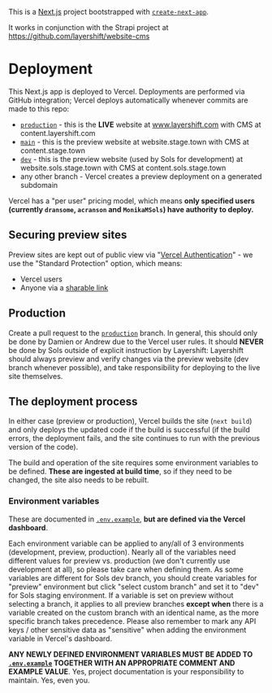 This is a [Next.js](https://nextjs.org/) project bootstrapped with [`create-next-app`](https://github.com/vercel/next.js/tree/canary/packages/create-next-app).

It works in conjunction with the Strapi project at https://github.com/layershift/website-cms

# Deployment

This Next.js app is deployed to Vercel. Deployments are performed via GitHub integration; Vercel deploys automatically whenever commits are made to this repo:
* [`production`](https://github.com/layershift/website/tree/production) - this is the **LIVE** website at www.layershift.com with CMS at content.layershift.com
* [`main`](https://github.com/layershift/website/tree/main) - this is the preview website at website.stage.town with CMS at content.stage.town
* [`dev`](https://github.com/layershift/website/tree/dev) - this is the preview website (used by Sols for development) at website.sols.stage.town with CMS at content.sols.stage.town
* any other branch - Vercel creates a preview deployment on a generated subdomain

Vercel has a "per user" pricing model, which means **only specified users (currently `dransome`, `acranson` and `MonikaMSols`) have authority to deploy.**

## Securing preview sites

Preview sites are kept out of public view via "[Vercel Authentication](https://vercel.com/docs/security/deployment-protection/methods-to-protect-deployments/vercel-authentication)" - we use the "Standard Protection" option, which means:
* Vercel users
* Anyone via a [sharable link](https://vercel.com/docs/security/deployment-protection/methods-to-bypass-deployment-protection/sharable-links)

## Production

Create a pull request to the [`production`](https://github.com/layershift/website/tree/production) branch. In general, this should only be done by Damien or Andrew due to the Vercel user rules. It should **NEVER** be done by Sols outside of explicit instruction by Layershift: Layershift should always preview and verify changes via the preview website (dev branch whenever possible), and take responsibility for deploying to the live site themselves.

## The deployment process

In either case (preview or production), Vercel builds the site (`next build`) and only deploys the updated code if the build is successful (if the build errors, the deployment fails, and the site continues to run with the previous version of the code).

The build and operation of the site requires some environment variables to be defined. **These are ingested at build time**, so if they need to be changed, the site also needs to be rebuilt.

### Environment variables

These are documented in [`.env.example`](https://github.com/layershift/website/blob/main/.env.example), **but are defined via the Vercel dashboard**.

Each environment variable can be applied to any/all of 3 environments (development, preview, production). Nearly all of the variables need different values for preview vs. production (we don't currently use development at all), so please take care when defining them. As some variables are different for Sols dev branch, you should create variables for "preview" environment but click "select custom branch" and set it to "dev" for Sols staging environment. If a variable is set on preview without selecting a branch, it applies to all preview branches **except when** there is a variable created on the custom branch with an identical name, as the more specific branch takes precedence.
Please also remember to mark any API keys / other sensitive data as "sensitive" when adding the environment variable in Vercel's dashboard.

**ANY NEWLY DEFINED ENVIRONMENT VARIABLES MUST BE ADDED TO [`.env.example`](https://github.com/layershift/website/blob/main/.env.example) TOGETHER WITH AN APPROPRIATE COMMENT AND EXAMPLE VALUE**. Yes, project documentation is your responsibility to maintain. Yes, even you.
